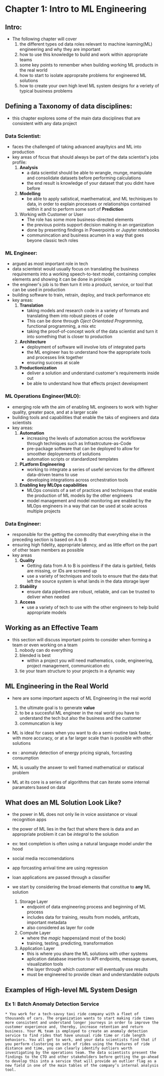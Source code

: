 # Chapter 1: Intro to ML Engineering

## Intro:
* The following chapter will cover 
    1. the different types od data roles relevant to machine learning(ML) engineering and why they are important
    2. how to use this knowledge to build and work within appropriate teams
    3. some key points to remember when building working ML products in the real world
    4. how to start to isolate appropraite problems for engineered ML solutions
    5. how to create your own high level ML system designs for a veriety of typical business problems
    
## Defining a Taxonomy of data disciplines:
* this chapter explores some of the main data disciplines that are consistent with any data project
    
### Data Scientist:
* faces the challenged of taking advanced anayltyics and ML into production 
* key areas of focus that should always be part of the data scientist's jobs profile:
    1. **Analysis**
        - a data scientist should be able to wrangle, munge, manipulate and consolidate datasets before performing calculations
        - the end result is knowledge of your dataset that you didnt have before
    2. **Modelling**
        - be able to apply satistical, maethematical, and ML techiniques to data, in order to explain processes or relationships contained within it and to perform some sort of **Prediction**
    3. Working with Customer or User
        - The role has some more business-directed elements
        - the previous points support decision making in an organization
        - done by presenting findings in Powerpoints or Jupyter notebooks
        - communincation and business acumen in a way that goes beyone classic tech roles

### ML Engineer:
* argued as most important role in tech
* data scienteist would usually focus on translating the business requirements into a working speech-to-text model, containing complex elements and showing it can be done in principle
* the engineer's job is to then turn it into a product, service, or tool that can be used in production
* building software to train, retrain, deploy, and track performance etc
* key areas:
    1. **Translation**
        - taking models and research code in a variety of formats and translating them into robust pieces of code
        - This can be done through *Oject Orientated Programming*, functional programming, a mix etc
        - taking the proof-of-concept work of the data scientist and turn it into something that is closer to production
    2. **Architecture**
        - deployment of software will involve lots of integrated parts
        - the ML engineer has to understand how the appropriate tools and processes link together
        - ensuring success at scale
    3. **Productionization**
        - deliver a solution and understand customer's requirements inside out
        - be able to understand how that effects project development

### ML Operations Engineer(MLO):
* emerging role wth the aim of enabling ML engineers to work with higher quality, greater pace, and at a larger scale
* building tools and capabilities that enable the taks of engineers and data scientists
* key areas:
    1. **Automation**
        - increasing the levels of automation across the workflowsw through techniques such as Infrastrcuture-as-Code
        - pre-package software that can be deployed to allow for smoother deployements of solutions
        - automation scripts or standardized templates
    2. **PLatform Engineering**
        - working to integrate a series of usefel services for the different data-driven teams to use
        - developing integrations across orchestration tools
    3. **Enabling key MLOps capabilities**
        - MLOps consists of a set of practices and techniques that enable the production of ML models by the other engineers
        - model management and model monitoring are enabled by the MLOps engineers in a way that can be used at scale across multiple projects

### Data Engineer:
* responsible for the getting the commodity that everything else in the preceding section is based on A to B
* ensuring high fidelity, appropriate latency, and as little effort on the part of other team members as possible 
* key areas
    1. **Quality**
        - Getting data from A to B is pointless if the data is garbled, fields are missing, or IDs are screwed up
        - use a variety of techniques and tools to ensure that the data that left the source system is what lands in the data storage layer
    2. **Stability**
        - ensure data pipelines are robust, reliable, and can be trusted to deliver when needed
    3. **Access**
        - use a variety of tech to use with the other engineers to help build appropriate models

## Working as an Effective Team
* this section will discuss important points to consider when forming a team or even working on a team
    1. nobody can do everything
    2. blended is best
        * within a project you will need mathematics, code, engineering, project management, communication etc
    3. tie your team structure to your projects in a dynamic way

## ML Engineering in the Real World
* here are some important aspects of ML Engineering in the real world
    1. the ultimate goal is to generate **value**
    2. to be a succesful ML engineer in the real world you have to understand the tech but also the business and the customer
    3. communcation is key

* ML is ideal for cases when you want to do a semi-routine task faster, with more accuracy, or at a far larger scale than is possible with other solutions
* ex : anomaly detection of energy pricing signals, forcasting consumption
* ML is usually the answer to well framed mathematical or statiscal problem
* ML at its core is a series of algorithms that can iterate some internal paramaters based on data

## What does an ML Solution Look Like?
* the power in ML does not only lie in voice assistance or visual recognition apps
* the power of ML lies in the fact that where there is data and an appropriate problem it can be *integral* to the solution
* ex: text completion is often using a natural language model *under* the hood
* social media reccomendations 
* app forcasting arrival time are using regression 
* loan applications are passed through a classifier


* we start by considering the broad elements that constitue to **any** ML solution
    1. Storage Layer
        * endpoint of data engineering process and beginning of ML process
        * includes data for training, results from models, artifcats, important metadata
        * also considered as layer for code
    2. Compute Layer
        * where the *magic* happens(and most of the book)
        * training, testing, predicting, transformation 
    3. Application Layer
        * this is where you share the ML solutions with other systems
        * aplication database insertion to API endpoints, message queues, visualization tools
        * the layer through which customer will eventually use results
        * must be engineered to provide clean and understandable outputs

## Examples of High-level ML System Design

### Ex 1: Batch Anomaly Detection Service
    * You work for a tech-savvy taxi ride company with a fleet of thousands of cars. The organization wants to start making ride times more consistent and understand longer journeys in order to improve the customer experience and, thereby, increase retention and return business. Your ML team is employed to create an anomaly detection service to find rides that have unusual ride time or ride length behaviors. You all get to work, and your data scientists find that if you perform clustering on sets of rides using the features of ride distance and time, you can clearly identify outliers worth investigating by the operations team. The data scientists present the findings to the CTO and other stakeholders before getting the go-ahead to develop this into a service that will provide an outlier flag as a new field in one of the main tables of the company’s internal analysis tool.